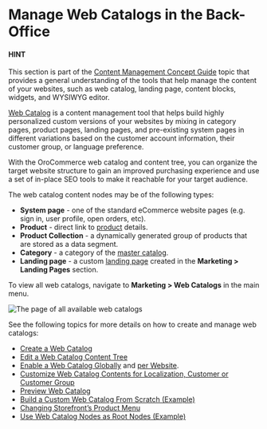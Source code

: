 <a id="user-guide-web-catalog"></a>

# Manage Web Catalogs in the Back-Office

#### HINT
This section is part of the [Content Management Concept Guide](../../../concept-guides/content-management/index.md#concept-guide-content-management) topic that provides a general understanding of the tools that help manage the content of your websites, such as web catalog, landing page, content blocks, widgets, and WYSIWYG editor.

[Web Catalog](../../../glossary.md#term-Web-Catalog) is a content management tool that helps build highly personalized custom versions of your websites by mixing in category pages, product pages, landing pages, and pre-existing system pages in different variations based on the customer account information, their customer group, or language preference.

With the OroCommerce web catalog and content tree, you can organize the target website structure to gain an improved purchasing experience and use a set of in-place SEO tools to make it reachable for your target audience.

The web catalog content nodes may be of the following types:

* **System page** - one of the standard eCommerce website pages (e.g. sign in, user profile, open orders, etc).
* **Product** - direct link to [product](../../products/index.md#user-guide-products-products) details.
* **Product Collection** - a dynamically generated group of products that are stored as a data segment.
* **Category** - a category of the [master catalog](../../products/master-catalog/index.md#user-guide-products-master-catalog).
* **Landing page** - a custom [landing page](../landing-pages/index.md#user-guide-landing-pages) created in the **Marketing > Landing Pages** section.

To view all web catalogs, navigate to **Marketing > Web Catalogs** in the main menu.

![The page of all available web catalogs](user/img/marketing/web_catalogs/WebCatalogsNew.png)

See the following topics for more details on how to create and manage web catalogs:

* [Create a Web Catalog](create.md#user-guide-web-catalog-create)
* [Edit a Web Catalog Content Tree](edit-content-tree/index.md#user-guide-web-catalog-edit-content-tree)
* [Enable a Web Catalog  Globally](../../system/configuration/system/websites/global-routing.md#user-guide-marketing-web-catalog-enable-globally) and [per Website](../../system/websites/web-configuration/general-sys-config/websites/website-routing.md#user-guide-marketing-web-catalog-enable-per-website).
* [Customize Web Catalog Contents for Localization, Customer or Customer Group](edit-content-tree/visibility.md#user-guide-marketing-web-catalog-customize)
* [Preview Web Catalog](edit-content-tree/preview.md#user-guide-marketing-web-catalog-preview)
* [Build a Custom Web Catalog From Scratch (Example)](build-from-scratch.md#user-guide-marketing-web-catalog-sample)
* [Changing Storefront’s Product Menu](../../../concept-guides/content-management/web-catalog.md#concept-guide-web-catalog-change-storefront-menu)
* [Use Web Catalog Nodes as Root Nodes (Example)](web-catalog-nav-tool-usecase.md#user-guide-web-catalog-navigation-tool)

<!-- fa-bars = fa-navicon -->
<!-- Ic Tiles is used as Set As Default in saved views, and as tiles in display layout options -->
<!-- IcPencil refers to Rename in Commerce and Inline Editing in CRM -->
<!-- Check mark in the square. -->
<!-- SortDesc is also used as drop-down arrow -->
